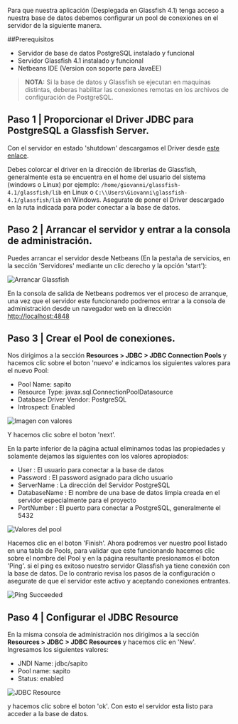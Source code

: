 Para que nuestra aplicación (Desplegada en Glassfish 4.1) tenga acceso a nuestra base de datos debemos configurar un pool de conexiones en el servidor de la siguiente manera.

##Prerequisitos

 * Servidor de base de datos PostgreSQL instalado y funcional
 * Servidor Glassfish 4.1 instalado y funcional
 * Netbeans IDE (Version con soporte para JavaEE)

> **NOTA:** Si la base de datos y Glassfish se ejecutan en maquinas distintas, deberas habilitar las conexiones remotas en los archivos de configuración de PostgreSQL.

## Paso 1 | Proporcionar el Driver JDBC para PostgreSQL a Glassfish Server.
Con el servidor en estado 'shutdown' descargamos el Driver desde [este enlace](https://jdbc.postgresql.org/download/postgresql-9.4-1201.jdbc4.jar).

Debes colorcar el driver en la dirección de librerias de Glassfish, generalmente esta se encuentra en el home del usuario del sistema (windows o Linux) por ejemplo: ```/home/giovanni/glassfish-4.1/glassfish/lib``` en Linux o ```C:\\Users\Giovanni\glassfish-4.1/glassfish/lib``` en Windows. Asegurate de poner el Driver descargado en la ruta indicada para poder conectar a la base de datos.

## Paso 2 | Arrancar el servidor y entrar a la consola de administración.
Puedes arrancar el servidor desde Netbeans (En la pestaña de servicios, en la sección 'Servidores' mediante un clic derecho y la opción 'start'):

![Arrancar Glassfish](http://i.imgur.com/zJNDNfK.png)

En la consola de salida de Netbeans podremos ver el proceso de arranque, una vez que el servidor este funcionando podremos entrar a la consola de administración desde un navegador web en la dirección [http://localhost:4848](http://localhost:4848)

## Paso 3 | Crear el Pool de conexiones.

Nos dirigimos a la sección **Resources > JDBC > JDBC Connection Pools** y hacemos clic sobre el boton 'nuevo' e indicamos los siguientes valores para el nuevo Pool:

 * Pool Name: sapito
 * Resource Type: javax.sql.ConnectionPoolDatasource
 * Database Driver Vendor: PostgreSQL
 * Introspect: Enabled

![Imagen con valores](http://i.imgur.com/JxxMCYp.png)

Y hacemos clic sobre el boton 'next'.

En la parte inferior de la página actual eliminamos todas las propiedades y solamente dejamos las siguientes con los valores apropiados:

 * User : El usuario para conectar a la base de datos
 * Password : El password asignado para dicho usuario
 * ServerName : La dirección del Servidor PostgreSQL
 * DatabaseName : El nombre de una base de datos limpia creada en el servidor especialmente para el proyecto
 * PortNumber : El puerto para conectar a PostgreSQL, generalmente el 5432

![Valores del pool](http://i.imgur.com/kzDCTF1.png)

Hacemos clic en el boton 'Finish'. Ahora podremos ver nuestro pool listado en una tabla de Pools, para validar que este funcionando hacemos clic sobre el nombre del Pool y en la página resultante presionamos el boton 'Ping'. si el ping es exitoso nuestro servidor Glassfish ya tiene conexión con la base de datos. De lo contrario revisa los pasos de la configuración o asegurate de que el servidor este activo y aceptando conexiones entrantes.

![Ping Succeeded](http://i.imgur.com/033xKhR.png)

## Paso 4 | Configurar el JDBC Resource

En la misma consola de administración nos dirigimos a la sección **Resources > JDBC > JDBC Resources** y hacemos clic en 'New'. Ingresamos los siguientes valores:

 * JNDI Name: jdbc/sapito
 * Pool name: sapito
 * Status: enabled

![JDBC Resource](http://i.imgur.com/qy3xsRG.png)

y hacemos clic sobre el boton 'ok'. Con esto el servidor esta listo para acceder a la base de datos.

